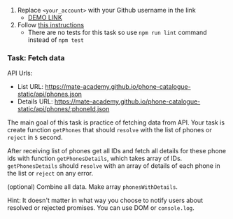 1. Replace `<your_account>` with your Github username in the link
   - [DEMO LINK](https://<your_account>.github.io/js_fetch_data_DOM/)
2. Follow [this instructions](https://mate-academy.github.io/layout_task-guideline/)
   - There are no tests for this task so use `npm run lint` command instead of `npm test`

### Task: Fetch data

API Urls:

- List URL: https://mate-academy.github.io/phone-catalogue-static/api/phones.json
- Details URL: https://mate-academy.github.io/phone-catalogue-static/api/phones/:phoneId.json

The main goal of this task is practice of fetching data from API.
Your task is create function `getPhones` that should `resolve` with the list of phones or `reject` in `5` second.

After receiving list of phones get all IDs and fetch all details for these phone ids with function `getPhonesDetails`, which takes array of IDs.
`getPhonesDetails` should `resolve` with an array of details of each phone in the list or `reject` on any error.

(optional) Combine all data. Make array `phonesWithDetails`.

Hint: It doesn't matter in what way you choose to notify users about resolved or rejected promises. You can use DOM or `console.log`.
